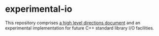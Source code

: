 # experimental-io

This repository comprises [a high level directions document](papers/directions.md) and an experimental implementation for future C++ standard library I/O facilities.
